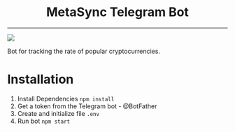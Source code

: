 <h1 align="center">MetaSync Telegram Bot</h1>

---

<img src="https://imgkub.com/image/DhI3i">

Bot for tracking the rate of popular cryptocurrencies.

# Installation

1.	Install Dependencies `npm install`
2.	Get a token from the Telegram bot - @BotFather
3.	Create and initialize file `.env`
4.	Run bot `npm start`
